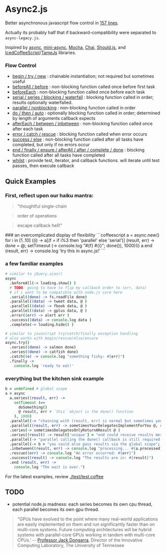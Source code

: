 # Async2.js

Better asynchronous javascript flow control in [157 lines](async2/blob/master/js/async2.js).

Actually its probably half that if backward-compatibility were separated to `async-legacy.js`.

Inspired by [async](https://github.com/caolan/async),
[mini-async](https://github.com/mikesmullin/mini-async),
[Mocha](https://github.com/visionmedia/mocha),
[Chai](https://github.com/chaijs/chai),
[Should.js](https://github.com/visionmedia/should.js/), and
[IcedCoffeeScript](http://maxtaco.github.com/coffee-script/)/[TameJs](http://tamejs.org/)
libraries.

### Flow Control

* [begin / try / new](#begin) : chainable instantiation; not required but sometimes useful
* [beforeAll / before](#beforeEach) : non-blocking function called once before first task
* [beforeEach](#beforeEach) : non-blocking function called once before each task
* [serial / series / blocking / waterfall](#serial) : blocking function called in order; results optionally waterfalled.
* [parallel / nonblocking](#parallel) : non-blocking function called in order
* [do / then / auto](#serial) : optionally blocking function called in order; determined by length of arguments callback expects
* [afterEach / between / inbetween](#afterEach) : non-blocking function called once after each task
* [error / catch / rescue](#rescue) : blocking function called when error occurs
* [success / else](#success) : non-blocking function called after all tasks have completed, but only if no errors occur
* [end / finally / ensure / afterAll / after / complete / done](#end) : blocking function called after all tasks have completed
* [whilst](#whilst) : provide test, iterator, and callback functions. will iterate until test passes, then execute callback

## Quick Examples

### First, reflect upon our haiku mantra:

> "thoughtful single-chain

> order of operations

> escape callback hell!"

<a name="begin" />
### an overcomplicated display of flexibility
```coffeescript
a = async.new()
for i in [1..10]
  ((i) -> a[(f = if i%3 then 'parallel' else 'serial')] (result, err) ->
    done = @; setTimeout (-> console.log "#{f} #{i}"; done()), 1000)(i)
a.end (result, err) ->
  console.log 'try this in async.js!'
```

### a few familiar examples
```coffeescript
# similar to jQuery.ajax()
async
  .beforeAll(-> loading.show() )
  # TODO: going to have to flip my callback order to (err, data)
  # if i want to be compatible with node.js core here
  .serial((done) -> fs.readFile done)
  .parallel((data) -> tweet data, @ )
  .parallel((data) -> fbook data, @ )
  .parallel((data) -> gplus data, @ )
  .error((err) -> alert err )
  .success((data) -> console.log data )
  .complete(-> loading.hide() )

# similar to javascript try/catch/finally exception handling
# also works with begin/rescue/else/ensure
async.try()
  .series((done) -> salmon done)
  .series((done) -> catfish done)
  .catch((e) -> console.log "something fishy: #{err}")
  .finally ->
    console.log 'ready to eat!'
```

### everything but the kitchen sink example
```coffeescript
b = undefined # global scope
a = async
  a.series((result, err) ->
    setTimeout (=>
      doSomething()
      @ result, err # `this` object is the done() function
    ), 1000)
  .parallel(-> "chaining with (result, err) is normal but sometimes you don't care." )
  .parallel((result, err) -> sometimesYourDelegatesImplementForYou @, result, err )
  .series(-> sometimesDelegatesOnlyReturnAResult @ )
  .series((result) -> result['unique'] = "end could receive results merged inside the chain"; @ result )
  .parallel(-> "parallel calling the done() callback is still required. sry"; @() )
  .parallel(-> b = "you could also pass results via the global scope"; @() )
  .inbetween((result, err) -> console.log "processing... #{a.processed} of #{a.beginning_length} or #{a.processed / a.beginning_length * 100}% complete")
  .rescue((err) -> console.log "An error occurred: #{err}")
  .success((result) -> console.log "The results are in: #{result}")
  .end (result, err) ->
    console.log "The wait is over.")
```

For the latest examples, review [./test/test.coffee](async2/blob/master/test/test.coffee)

TODO
----

* potential node.js madness: each series becomes its own cpu thread, each parallel becomes its own gpu thread.

> "GPUs have evolved to the point where many real-world applications are easily implemented on them and run significantly faster than on multi-core systems. Future computing architectures will be hybrid systems with parallel-core GPUs working in tandem with multi-core CPUs.'
-- [Professor Jack Dongarra](http://www.nvidia.com/object/what-is-gpu-computing.html),
Director of the Innovative Computing Laboratory,
The University of Tennessee
